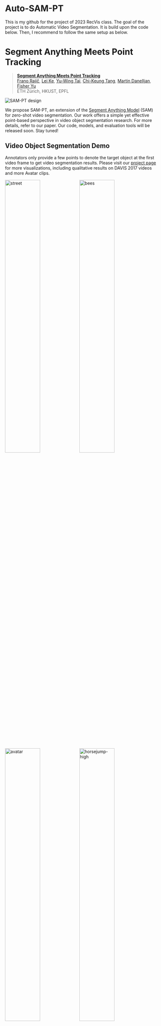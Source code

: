 # Auto-SAM-PT
This is my github for the project of 2023 RecVis class. The goal of the project is to do Automatic Video Segmentation. It is build upon the code below. Then, I recommend to follow the same setup as below.





# Segment Anything Meets Point Tracking

> [**Segment Anything Meets Point Tracking**](https://arxiv.org/abs/2307.01197) \
> [Frano Rajič](https://m43.github.io/), [Lei Ke](http://www.kelei.site/), [Yu-Wing Tai](https://yuwingtai.github.io/), [Chi-Keung Tang](http://home.cse.ust.hk/~cktang/bio.html), [Martin Danelljan](https://martin-danelljan.github.io/), [Fisher Yu](https://www.yf.io/) \
> ETH Zürich, HKUST, EPFL


![SAM-PT design](assets/figure-1.png?raw=true)

We propose SAM-PT, an extension of the [Segment Anything Model](https://github.com/facebookresearch/segment-anything) (SAM) for zero-shot video segmentation. Our work offers a simple yet effective point-based perspective in video object segmentation research. For more details, refer to our paper. Our code, models, and evaluation tools will be released soon. Stay tuned!

## Video Object Segmentation Demo

Annotators only provide a few points to denote the target object at the first video frame to get video segmentation results. Please visit our [project page](https://www.vis.xyz/pub/sam-pt/) for more visualizations, including qualitative results on DAVIS 2017 videos and more Avatar clips.
<p float="left">
  <img alt="street" src="assets/street.gif?raw=true" width="48%" /> 
  <img alt="bees" src="assets/bees.gif?raw=true" width="48%" /> 
  <img alt="avatar" src="assets/avatar.gif?raw=true" width="48%" />
  <img alt="horsejump-high" src="assets/horsejump-high.gif?raw=true" width="48%" />
</p>

## Interactive Point-Based Video Segmentation

Annotators can interactively add or remove points to refine the segmentation results.
<p float="left">
  <img alt="camel" src="assets/interactive-camel.gif?raw=true" width="96.5%" />
  <img alt="drift" src="assets/interactive-drift-straight.gif?raw=true" width="96.5%" />
  <img alt="loading" src="assets/interactive-loading.gif?raw=true" width="96.5%" />
</p>

## Documentation

Explore our step-by-step guides to get up and running:

1. [Getting Started](./docs/01-getting-started.md): Learn how to set up your environment and run the demo.
2. [Prepare Datasets](./docs/02-prepare-datasets.md): Instructions on acquiring and prepping necessary datasets.
3. [Prepare Checkpoints](./docs/03-prepare-checkpoints.md): Steps to fetch model checkpoints.
4. [Running Experiments](./docs/04-running-experiments.md): Details on how to execute experiments.

## Acknowledgments

We want to thank [SAM](https://github.com/facebookresearch/segment-anything), [PIPS](https://github.com/aharley/pips), [CoTracker](https://github.com/facebookresearch/co-tracker), [HQ-SAM](https://github.com/SysCV/sam-hq), [MobileSAM](https://github.com/ChaoningZhang/MobileSAM), [XMem](https://github.com/hkchengrex/XMem), and [Mask2Former](https://github.com/facebookresearch/Mask2Former) for publicly releasing their code and pretrained models.

## Citation

If you find SAM-PT useful in your research or if you refer to the results mentioned in our work, please star :star: this repository and consider citing :pencil::
```bibtex
@article{sam-pt,
  title   = {Segment Anything Meets Point Tracking},
  author  = {Rajič, Frano and Ke, Lei and Tai, Yu-Wing and Tang, Chi-Keung and Danelljan, Martin and Yu, Fisher},
  journal = {arXiv:2307.01197},
  year    = {2023}
}
```
